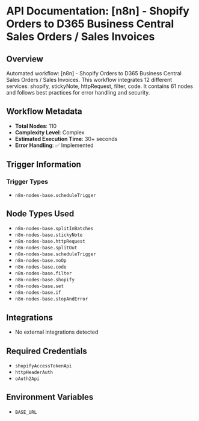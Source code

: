 # API Documentation: [n8n] - Shopify Orders to D365 Business Central Sales Orders / Sales Invoices

## Overview
Automated workflow: [n8n] - Shopify Orders to D365 Business Central Sales Orders / Sales Invoices. This workflow integrates 12 different services: shopify, stickyNote, httpRequest, filter, code. It contains 61 nodes and follows best practices for error handling and security.

## Workflow Metadata
- **Total Nodes**: 110
- **Complexity Level**: Complex
- **Estimated Execution Time**: 30+ seconds
- **Error Handling**: ✅ Implemented

## Trigger Information
### Trigger Types
- `n8n-nodes-base.scheduleTrigger`

## Node Types Used
- `n8n-nodes-base.splitInBatches`
- `n8n-nodes-base.stickyNote`
- `n8n-nodes-base.httpRequest`
- `n8n-nodes-base.splitOut`
- `n8n-nodes-base.scheduleTrigger`
- `n8n-nodes-base.noOp`
- `n8n-nodes-base.code`
- `n8n-nodes-base.filter`
- `n8n-nodes-base.shopify`
- `n8n-nodes-base.set`
- `n8n-nodes-base.if`
- `n8n-nodes-base.stopAndError`

## Integrations
- No external integrations detected

## Required Credentials
- `shopifyAccessTokenApi`
- `httpHeaderAuth`
- `oAuth2Api`

## Environment Variables
- `BASE_URL`
